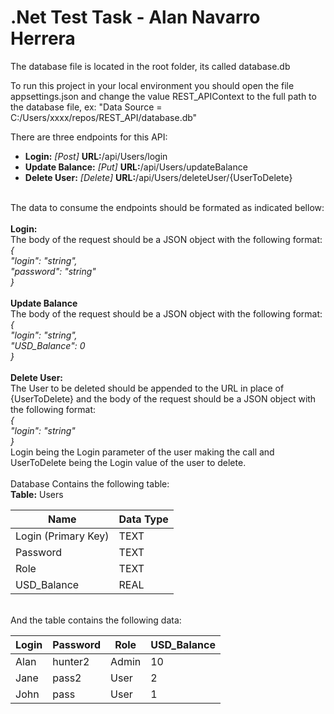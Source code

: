 # .Net Test Task - Alan Navarro Herrera

The database file is located in the root folder, its called database.db

To run this project in your local environment you should open the file appsettings.json and change the value REST_APIContext to the full path to the database file, ex: "Data Source = C:/Users/xxxx/repos/REST_API/database.db"

There are three endpoints for this API:
  - **Login:** _[Post]_ **URL:**/api/Users/login
  - **Update Balance:** _[Put]_ **URL:**/api/Users/updateBalance
  - **Delete User:** _[Delete]_ **URL:**/api/Users/deleteUser/{UserToDelete}  <br><br>
   
The data to consume the endpoints should be formated as indicated bellow:<br>
<br>**Login:**<br>
The body of the request should be a JSON object with the following format:<br>
_{<br>
  "login": "string",<br>
  "password": "string"<br>
}<br>_
<br>
**Update Balance**<br>
The body of the request should be a JSON object with the following format:<br>
_{<br>
  "login": "string",<br>
  "USD_Balance": 0<br>
}<br>_
<br>
**Delete User:**<br>
The User to be deleted should be appended to the URL in place of {UserToDelete} and the body of the request should be a JSON object with the following format:<br>
_{<br>
  "login": "string"<br>
}<br>_
Login being the Login parameter of the user making the call and UserToDelete being the Login value of the user to delete.
<br>
<br>
Database Contains the following table:<br>
**Table:** Users

| **Name**      | **Data Type** |
|-------------|-----------|
| Login (Primary Key)| TEXT      |
| Password    | TEXT      |
| Role        | TEXT      |
| USD_Balance | REAL      |

<br>
And the table contains the following data:

| Login | Password | Role  | USD_Balance |
|-------|----------|-------|-------------|
| Alan  | hunter2  | Admin |          10 |
| Jane  | pass2    | User  |           2 |
| John  | pass     | User  |           1 |

